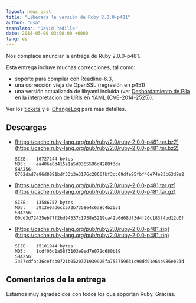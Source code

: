 ```yaml
---
layout: news_post
title: "Liberada la versión de Ruby 2.0.0-p481"
author: "usa"
translator: "David Padilla"
date: 2014-05-09 03:00:00 +0000
lang: es
---
```


Nos complace anunciar la entrega de Ruby 2.0.0-p481.

Esta entrega incluye muchas correcciones, tal como:

* soporte para compilar con Readline-6.3,
* una corrección vieja de OpenSSL (regresión en p451)
* una versión actualizada de libyaml incluida
  (ver [Desbordamiento de Pila en la interpretacion de URIs en YAML (CVE-2014-2525)](https://www.ruby-lang.org/es/news/2014/03/29/heap-overflow-in-yaml-uri-escape-parsing-cve-2014-2525/)).

Ver los [tickets](https://bugs.ruby-lang.org/projects/ruby-200/issues?set_filter=1&amp;status_id=5)
y el [ChangeLog](https://svn.ruby-lang.org/repos/ruby/tags/v2_0_0_481/ChangeLog)
para más detalles.

## Descargas

* [https://cache.ruby-lang.org/pub/ruby/2.0/ruby-2.0.0-p481.tar.bz2](https://cache.ruby-lang.org/pub/ruby/2.0/ruby-2.0.0-p481.tar.bz2)

      SIZE:   10727244 bytes
      MD5:    ea406a8d415a1a5d8365596d4288f3da
      SHA256: 0762dad7e96d8091bdf33b3e3176c2066fbf3dc09dfe85fbf40e74e83c63d8e2

* [https://cache.ruby-lang.org/pub/ruby/2.0/ruby-2.0.0-p481.tar.gz](https://cache.ruby-lang.org/pub/ruby/2.0/ruby-2.0.0-p481.tar.gz)

      SIZE:   13586757 bytes
      MD5:    3913e0ad6cc572b7358e4c6a8c4b2551
      SHA256: 00dd3d72435eb77f2bd94537c1738e5219ca42b6d68df3d4f20c183f4bd12d0f

* [https://cache.ruby-lang.org/pub/ruby/2.0/ruby-2.0.0-p481.zip](https://cache.ruby-lang.org/pub/ruby/2.0/ruby-2.0.0-p481.zip)

      SIZE:   15101944 bytes
      MD5:    1cdf06d1a58f3103e9ed7e072d680b19
      SHA256: 7457cdfac36cefcb0721b0520371939926fa755759631c90dd91e64e986eb23d

## Comentarios de la entrega

Estamos muy agradecidos con todos los que soportan Ruby.
Gracias.

